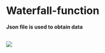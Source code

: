 # Waterfall-function

**Json file is used to obtain data**

<br/>
<img src="https://github.com/Ellie-Y/Waterfall-function/blob/master/sample.gif" /><br/>
